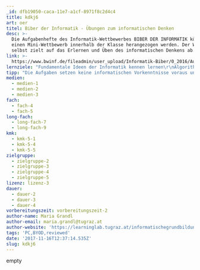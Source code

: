 ```yaml
---
_id: dfb19050-caca-11e7-a1cf-8971f8c2d4c4
title: kdkj6
art: oer
titel: Biber der Informatik - Übungen zum informatischen Denken
desc: >-
  Die Aufgabenhefte des Informatik-Wettbewerbes BIBER DER INFORMATIK können für
  einen Mini-Wettbewerb innerhalb der Klasse herangezogen werden. Der Wettbewerb
  selbst zielt auf das Erlernen und Üben des informatischen Denkens ab.
link: >-
  https://www.bwinf.de/fileadmin/user_upload/Informatik-Biber/0_2016/Aufgabenheft_2016/Biberheft_2016_web.pdf
lernziele: "Fundamentale Ideen der Informatik kennen lernen\r\nAlgorithmisches/logisches Problemlösen kennen lernen, üben und anwenden"
tipp: "Die Aufgaben setzen keine informatischen Vorkenntnisse voraus und präsentieren vielfältige Problemstellungen, die durch das Anwenden von informatischen Konzepten gelöst werden müssen. Diese Konzepte müssen jedoch nicht bekannt sein, sondern werden im Rahmen der Aufgaben spielerisch erworben. Im Vordergrund steht der Erwerb und weniger die Überprüfung von Fähigkeiten im Zusammenhang mit Computational Thinking.\r\n\r\nAuf der Website des BWINF (Bundesweite Informatikwettbewerbe) werden die Aufgaben für alle Altersgruppen gesammelt und durch wichtige Erklärungen ergänzt, sodass die informatischen Konzepte auch in das Bewusstsein der SchülerInnen geraten: https://www.bwinf.de/biber/downloads/ \r\nDie Aufgabenhefte vor dem Jahr 2015 sind nicht mit offenen Lizenzen verfügbar. \r\nDas verlinkte Aufgabenheft aus dem Jahr 2016 steht unter einer offenen Lizenz und darf frei nachgenutzt werden.\r\n\r\nDarüber hinaus ist eine eigene BIBER APP für die Betriebssysteme ANDROID und iOS verfügbar, die zum Üben herangezogen werden kann.\r\n\r\nEmpfehlung für den Einsatz im Unterricht:\r\n\r\n* Wählen Sie, je nach Altersgruppe der SchülerInnen und vorhandener Unterrichtszeit, \r\neine geeignete Anzahl an Biber-Aufgaben (aus der Aufgabensammlung der Jahre 2015 und 2016) aus.\r\n\r\n* Drucken Sie ggf. die Aufgaben in Klassenstärke aus.\r\n\r\n* Teilen Sie die SchülerInnen in 2er- oder 3er-Gruppen ein und stellen Sie den Gruppen die Aufgaben zur Verfügung.\r\n\r\n* Die SchülerInnen müssen nun versuchen, so viele Aufgaben wie möglich, innerhalb einer \r\nvorgegebenen Zeit zu lösen. \r\n\r\n* Besprechen Sie im Anschluss die Lösungen und die informatischen Hintergründe der Aufgabenstellungen.\r\nAchten Sie darauf, dass auch die Lösungswege der SchülerInnen miteinbezogen werden."
medien:
  - medien-1
  - medien-2
  - medien-3
fach:
  - fach-4
  - fach-5
long-fach:
  - long-fach-7
  - long-fach-9
kmk:
  - kmk-5-1
  - kmk-5-4
  - kmk-5-5
zielgruppe:
  - zielgruppe-2
  - zielgruppe-3
  - zielgruppe-4
  - zielgruppe-5
lizenz: lizenz-3
dauer:
  - dauer-2
  - dauer-3
  - dauer-4
vorbereitungszeit: vorbereitungszeit-2
author-name: Maria Grandl
author-email: maria.grandl@tugraz.at
author-website: 'https://learninglab.tugraz.at/informatischegrundbildung/'
tags: 'PC,BYOD,reviewed'
date: '2017-11-16T12:37:14.535Z'
slug: kdkj6
---
```

empty

